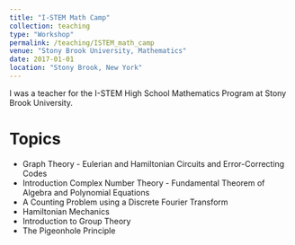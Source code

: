 ```yaml
---
title: "I-STEM Math Camp"
collection: teaching
type: "Workshop"
permalink: /teaching/ISTEM_math_camp
venue: "Stony Brook University, Mathematics"
date: 2017-01-01
location: "Stony Brook, New York"
---
```


I was a teacher for the I-STEM High School Mathematics Program at Stony Brook University.

Topics
======
* Graph Theory - Eulerian and Hamiltonian Circuits and Error-Correcting Codes
* Introduction Complex Number Theory - Fundamental Theorem of Algebra and Polynomial Equations
* A Counting Problem using a Discrete Fourier Transform
* Hamiltonian Mechanics
* Introduction to Group Theory
* The Pigeonhole Principle
